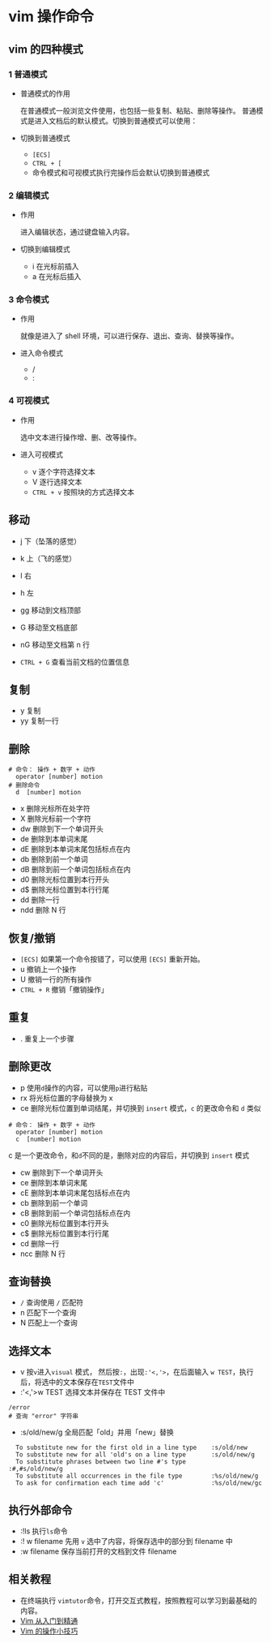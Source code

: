 # vim 操作命令

## vim 的四种模式

### 1 普通模式

- 普通模式的作用

  在普通模式一般浏览文件使用，也包括一些复制、粘贴、删除等操作。
  普通模式是进入文档后的默认模式。切换到普通模式可以使用：

- 切换到普通模式
  - `[ECS]`
  - `CTRL + [`
  - 命令模式和可视模式执行完操作后会默认切换到普通模式

### 2 编辑模式

- 作用

  进入编辑状态，通过键盘输入内容。

- 切换到编辑模式
  - i 在光标前插入
  - a 在光标后插入

### 3 命令模式

- 作用

  就像是进入了 shell 环境，可以进行保存、退出、查询、替换等操作。

- 进入命令模式
  - /
  - :

### 4 可视模式

- 作用

  选中文本进行操作增、删、改等操作。

- 进入可视模式
  - v 逐个字符选择文本
  - V 逐行选择文本
  - `CTRL + v` 按照块的方式选择文本

## 移动

- j 下（坠落的感觉）
- k 上（飞的感觉）
- l 右
- h 左

- gg 移动到文档顶部
- G 移动至文档底部
- nG 移动至文档第 n 行
- `CTRL + G` 查看当前文档的位置信息

## 复制

- y 复制
- yy 复制一行

## 删除

```shell
# 命令： 操作 + 数字 + 动作
  operator [number] motion
# 删除命令
  d  [number] motion
```

- x 删除光标所在处字符
- X 删除光标前一个字符
- dw 删除到下一个单词开头
- de 删除到本单词末尾
- dE 删除到本单词末尾包括标点在内
- db 删除到前一个单词
- dB 删除到前一个单词包括标点在内
- d0 删除光标位置到本行开头
- d\$ 删除光标位置到本行行尾
- dd 删除一行
- ndd 删除 N 行

## 恢复/撤销

- `[ECS]` 如果第一个命令按错了，可以使用 `[ECS]` 重新开始。
- u 撤销上一个操作
- U 撤销一行的所有操作
- `CTRL + R` 撤销「撤销操作」

## 重复

- . 重复上一个步骤

## 删除更改

- p 使用`d`操作的内容，可以使用`p`进行粘贴
- rx 将光标位置的字母替换为 x
- ce 删除光标位置到单词结尾，并切换到 `insert` 模式，`c` 的更改命令和 `d` 类似

```shell
# 命令： 操作 + 数字 + 动作
  operator [number] motion
  c  [number] motion
```

c 是一个更改命令，和`d`不同的是，删除对应的内容后，并切换到 `insert` 模式

- cw 删除到下一个单词开头
- ce 删除到本单词末尾
- cE 删除到本单词末尾包括标点在内
- cb 删除到前一个单词
- cB 删除到前一个单词包括标点在内
- c0 删除光标位置到本行开头
- c\$ 删除光标位置到本行行尾
- cd 删除一行
- ncc 删除 N 行

## 查询替换

- `/` 查询使用 `/` 匹配符
- n 匹配下一个查询
- N 匹配上一个查询

## 选择文本

- v 按`v`进入`visual` 模式， 然后按`:`，出现`:'<,'>`，在后面输入 `w TEST`，执行后，将选中的文本保存在`TEST`文件中
- :'<,'>w TEST 选择文本并保存在 TEST 文件中

```shell
/error
# 查询 "error" 字符串
```

- :s/old/new/g 全局匹配「old」并用「new」替换

```shell
  To substitute new for the first old in a line type    :s/old/new
  To substitute new for all 'old's on a line type       :s/old/new/g
  To substitute phrases between two line #'s type       :#,#s/old/new/g
  To substitute all occurrences in the file type        :%s/old/new/g
  To ask for confirmation each time add 'c'             :%s/old/new/gc
```

## 执行外部命令

- :!ls 执行`ls`命令
- :! w filename 先用 `v` 选中了内容，将保存选中的部分到 filename 中
- :w filename 保存当前打开的文档到文件 filename

## 相关教程

- 在终端执行 `vimtutor`命令，打开交互式教程，按照教程可以学习到最基础的内容。
- [Vim 从入门到精通](https://github.com/wsdjeg/vim-galore-zh_cn#%E4%BB%80%E4%B9%88%E6%98%AF-vim)
- [Vim 的操作小技巧](https://kaochenlong.com/2011/12/28/vim-tips/)
